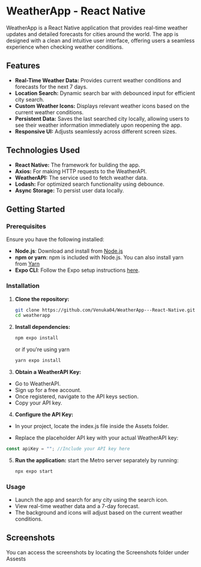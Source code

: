 # WeatherApp - React Native

WeatherApp is a React Native application that provides real-time weather updates and detailed forecasts for cities around the world. The app is designed with a clean and intuitive user interface, offering users a seamless experience when checking weather conditions.

## Features

- **Real-Time Weather Data:** Provides current weather conditions and forecasts for the next 7 days.
- **Location Search:** Dynamic search bar with debounced input for efficient city search.
- **Custom Weather Icons:** Displays relevant weather icons based on the current weather conditions.
- **Persistent Data:** Saves the last searched city locally, allowing users to see their weather information immediately upon reopening the app.
- **Responsive UI:** Adjusts seamlessly across different screen sizes.

## Technologies Used

- **React Native:** The framework for building the app.
- **Axios:** For making HTTP requests to the WeatherAPI.
- **WeatherAPI:** The service used to fetch weather data.
- **Lodash:** For optimized search functionality using debounce.
- **Async Storage:** To persist user data locally.

## Getting Started

### Prerequisites

Ensure you have the following installed:

- **Node.js**: Download and install from [Node.js](https://nodejs.org/)
- **npm or yarn**: npm is included with Node.js. You can also install yarn from [Yarn](https://yarnpkg.com/)
- **Expo CLI**: Follow the Expo setup instructions [here](https://docs.expo.dev/more/expo-cli/).

### Installation

1. **Clone the repository:**

   ```bash
   git clone https://github.com/Venuka04/WeatherApp---React-Native.git
   cd weatherapp
   ```

2. **Install dependencies:**

   ```bash
   npm expo install
   ```

   or if you're using yarn

   ```bash
   yarn expo install
   ```

3. **Obtain a WeatherAPI Key:**

- Go to WeatherAPI.
- Sign up for a free account.
- Once registered, navigate to the API keys section.
- Copy your API key.

4. **Configure the API Key:**

- In your project, locate the index.js file inside the Assets folder.

- Replace the placeholder API key with your actual WeatherAPI key:

```javascript
const apiKey = ""; //Include your API key here
```

5. **Run the application:**
   start the Metro server separately by running:
   ```bash
   npx expo start
   ```

### Usage

- Launch the app and search for any city using the search icon.
- View real-time weather data and a 7-day forecast.
- The background and icons will adjust based on the current weather conditions.

## Screenshots

You can access the screenshots by locating the Screenshots folder under Assests
